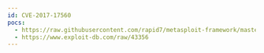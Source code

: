 ```yaml
---
id: CVE-2017-17560
pocs:
  - https://raw.githubusercontent.com/rapid7/metasploit-framework/master/modules/exploits/linux/http/wd_mycloud_multiupload_upload.rb
  - https://www.exploit-db.com/raw/43356
---
```

